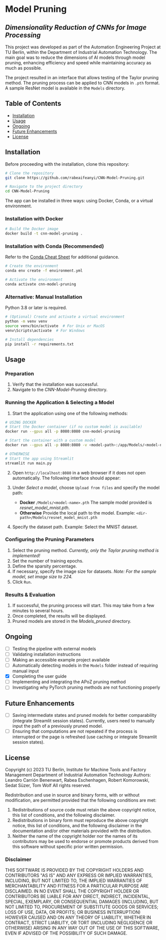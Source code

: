 # Model Pruning

## *Dimensionality Reduction of CNNs for Image Processing*

This project was developed as part of the Automation Engineering Project at TU Berlin, within the Department of Industrial Automation Technology. The main goal was to reduce the dimensions of AI models through model pruning, enhancing efficiency and speed while maintaining accuracy as much as possible.

The project resulted in an interface that allows testing of the Taylor pruning method. The pruning process can be applied to CNN models in `.pth` format. A sample ResNet model is available in the `Models` directory.

## Table of Contents

- [Installation](#installation)
- [Usage](#usage)
- [Ongoing](#ongoing)
- [Future Enhancements](#future-enhancements)
- [License](#license)

## Installation

Before proceeding with the installation, clone this repository:

```bash
# Clone the repository
git clone https://github.com/rabeaifeanyi/CNN-Model-Pruning.git

# Navigate to the project directory
cd CNN-Model-Pruning
```

The app can be installed in three ways: using Docker, Conda, or a virtual environment.

### Installation with Docker

```bash
# Build the Docker image
docker build -t cnn-model-pruning .
```

### Installation with Conda (Recommended)

Refer to the [Conda Cheat Sheet](https://docs.conda.io/projects/conda/en/4.6.0/_downloads/52a95608c49671267e40c689e0bc00ca/conda-cheatsheet.pdf) for additional guidance.

```bash
# Create the environment
conda env create -f environment.yml

# Activate the environment
conda activate cnn-model-pruning
```

### Alternative: Manual Installation

Python 3.8 or later is required.

```bash
# (Optional) Create and activate a virtual environment
python -m venv venv
source venv/bin/activate  # For Unix or MacOS
venv\Scripts\activate  # For Windows

# Install dependencies
pip install -r requirements.txt
```

## Usage

### Preparation

1. Verify that the installation was successful.
2. Navigate to the *CNN-Model-Pruning* directory.

### Running the Application & Selecting a Model

1. Start the application using one of the following methods:

```bash
# USING DOCKER
# Start the Docker container (if no custom model is available)
docker run --gpus all -p 8080:8080 cnn-model-pruning

# Start the container with a custom model
docker run --gpus all -p 8080:8080 -v <model-path>:/app/Models/<model-name>.pth -d cnn-model-pruning  # Adjust path and model name accordingly

# OTHERWISE
# Start the app using Streamlit
streamlit run main.py
```

2. Open `http://localhost:8080` in a web browser if it does not open automatically. The following interface should appear:

3) Under *Select a model*, choose `Upload from files` and specify the model path:

   - **Docker**  `/Models/<model-name>.pth`  The sample model provided is *resnet\_model\_mnist.pth*.
   - **Otherwise**  Provide the local path to the model.  Example: `<dir-path>/Models/resnet_model_mnist.pth`

4) Specify the dataset path. Example: Select the MNIST dataset.

### Configuring the Pruning Parameters

1. Select the pruning method. *Currently, only the Taylor pruning method is implemented!*
2. Set the number of training epochs.
3. Define the sparsity percentage.
4. If necessary, specify the image size for datasets. *Note: For the sample model, set image size to 224.*
5. Click `Run`.

### Results & Evaluation

1. If successful, the pruning process will start. This may take from a few minutes to several hours.
2. Once completed, the results will be displayed.
3. Pruned models are stored in the *Models\_pruned* directory.

## Ongoing

- [ ] Testing the pipeline with external models
- [ ] Validating installation instructions
- [ ] Making an accessible example project available
- [ ] Automatically detecting models in the `Models` folder instead of requiring manual input
- [x] Completing the user guide
- [ ] Implementing and integrating the APoZ pruning method
- [ ] Investigating why PyTorch pruning methods are not functioning properly

## Future Enhancements

- [ ] Saving intermediate states and pruned models for better comparability (integrate Streamlit session states). Currently, users need to manually input the path of a previously pruned model.
- [ ] Ensuring that computations are not repeated if the process is interrupted or the page is refreshed (use caching or integrate Streamlit session states).

## License

Copyright (c) 2023 TU Berlin, Institute for Machine Tools and Factory Management Department of Industrial Automation Technology Authors: Leandro Carrión Benenwart, Rabea Eschenhagen, Robert Komorowski, Sedat Süzer, Tom Wolf All rights reserved.

Redistribution and use in source and binary forms, with or without modification, are permitted provided that the following conditions are met:

1. Redistributions of source code must retain the above copyright notice, this list of conditions, and the following disclaimer.
2. Redistributions in binary form must reproduce the above copyright notice, this list of conditions, and the following disclaimer in the documentation and/or other materials provided with the distribution.
3. Neither the name of the copyright holder nor the names of its contributors may be used to endorse or promote products derived from this software without specific prior written permission.

### Disclaimer

THIS SOFTWARE IS PROVIDED BY THE COPYRIGHT HOLDERS AND CONTRIBUTORS "AS IS" AND ANY EXPRESS OR IMPLIED WARRANTIES, INCLUDING, BUT NOT LIMITED TO, THE IMPLIED WARRANTIES OF MERCHANTABILITY AND FITNESS FOR A PARTICULAR PURPOSE ARE DISCLAIMED. IN NO EVENT SHALL THE COPYRIGHT HOLDER OR CONTRIBUTORS BE LIABLE FOR ANY DIRECT, INDIRECT, INCIDENTAL, SPECIAL, EXEMPLARY, OR CONSEQUENTIAL DAMAGES (INCLUDING, BUT NOT LIMITED TO, PROCUREMENT OF SUBSTITUTE GOODS OR SERVICES; LOSS OF USE, DATA, OR PROFITS; OR BUSINESS INTERRUPTION) HOWEVER CAUSED AND ON ANY THEORY OF LIABILITY, WHETHER IN CONTRACT, STRICT LIABILITY, OR TORT (INCLUDING NEGLIGENCE OR OTHERWISE) ARISING IN ANY WAY OUT OF THE USE OF THIS SOFTWARE, EVEN IF ADVISED OF THE POSSIBILITY OF SUCH DAMAGE.

